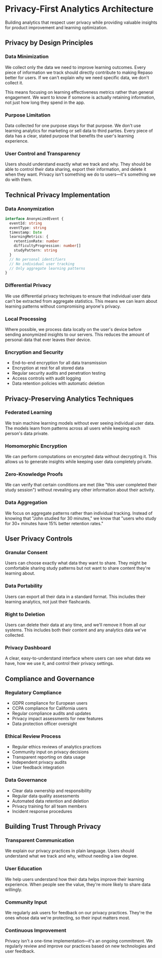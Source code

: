 # Privacy-First Analytics Architecture

Building analytics that respect user privacy while providing valuable insights for product improvement and learning optimization.

## Privacy by Design Principles

### Data Minimization
We collect only the data we need to improve learning outcomes. Every piece of information we track should directly contribute to making Repaso better for users. If we can't explain why we need specific data, we don't collect it.

This means focusing on learning effectiveness metrics rather than general engagement. We want to know if someone is actually retaining information, not just how long they spend in the app.

### Purpose Limitation
Data collected for one purpose stays for that purpose. We don't use learning analytics for marketing or sell data to third parties. Every piece of data has a clear, stated purpose that benefits the user's learning experience.

### User Control and Transparency
Users should understand exactly what we track and why. They should be able to control their data sharing, export their information, and delete it when they want. Privacy isn't something we do to users—it's something we do with them.

## Technical Privacy Implementation

### Data Anonymization
```typescript
interface AnonymizedEvent {
  eventId: string
  eventType: string
  timestamp: Date
  learningMetrics: {
    retentionRate: number
    difficultyProgression: number[]
    studyPattern: string
  }
  // No personal identifiers
  // No individual user tracking
  // Only aggregate learning patterns
}
```

### Differential Privacy
We use differential privacy techniques to ensure that individual user data can't be extracted from aggregate statistics. This means we can learn about learning patterns without compromising anyone's privacy.

### Local Processing
Where possible, we process data locally on the user's device before sending anonymized insights to our servers. This reduces the amount of personal data that ever leaves their device.

### Encryption and Security
- End-to-end encryption for all data transmission
- Encryption at rest for all stored data
- Regular security audits and penetration testing
- Access controls with audit logging
- Data retention policies with automatic deletion

## Privacy-Preserving Analytics Techniques

### Federated Learning
We train machine learning models without ever seeing individual user data. The models learn from patterns across all users while keeping each person's data private.

### Homomorphic Encryption
We can perform computations on encrypted data without decrypting it. This allows us to generate insights while keeping user data completely private.

### Zero-Knowledge Proofs
We can verify that certain conditions are met (like "this user completed their study session") without revealing any other information about their activity.

### Data Aggregation
We focus on aggregate patterns rather than individual tracking. Instead of knowing that "John studied for 30 minutes," we know that "users who study for 30+ minutes have 15% better retention rates."

## User Privacy Controls

### Granular Consent
Users can choose exactly what data they want to share. They might be comfortable sharing study patterns but not want to share content they're learning about.

### Data Portability
Users can export all their data in a standard format. This includes their learning analytics, not just their flashcards.

### Right to Deletion
Users can delete their data at any time, and we'll remove it from all our systems. This includes both their content and any analytics data we've collected.

### Privacy Dashboard
A clear, easy-to-understand interface where users can see what data we have, how we use it, and control their privacy settings.

## Compliance and Governance

### Regulatory Compliance
- GDPR compliance for European users
- CCPA compliance for California users
- Regular compliance audits and updates
- Privacy impact assessments for new features
- Data protection officer oversight

### Ethical Review Process
- Regular ethics reviews of analytics practices
- Community input on privacy decisions
- Transparent reporting on data usage
- Independent privacy audits
- User feedback integration

### Data Governance
- Clear data ownership and responsibility
- Regular data quality assessments
- Automated data retention and deletion
- Privacy training for all team members
- Incident response procedures

## Building Trust Through Privacy

### Transparent Communication
We explain our privacy practices in plain language. Users should understand what we track and why, without needing a law degree.

### User Education
We help users understand how their data helps improve their learning experience. When people see the value, they're more likely to share data willingly.

### Community Input
We regularly ask users for feedback on our privacy practices. They're the ones whose data we're protecting, so their input matters most.

### Continuous Improvement
Privacy isn't a one-time implementation—it's an ongoing commitment. We regularly review and improve our practices based on new technologies and user feedback.
